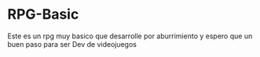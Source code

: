 # RPG-Basic
Este es un rpg muy basico que desarrolle por aburrimiento y espero que un buen paso para ser Dev de videojuegos
